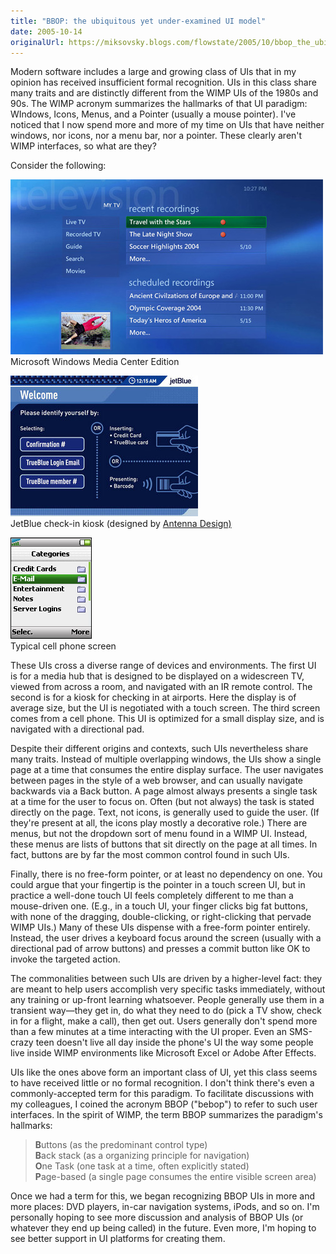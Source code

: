 ```yaml
---
title: "BBOP: the ubiquitous yet under-examined UI model"
date: 2005-10-14
originalUrl: https://miksovsky.blogs.com/flowstate/2005/10/bbop_the_ubiqui.html
---
```


<p>
  Modern software includes a large and growing class of UIs that in my opinion
  has received insufficient formal recognition. UIs in this class share many
  traits and are distinctly different from the WIMP UIs of the 1980s and 90s.
  The WIMP acronym summarizes the hallmarks of that UI paradigm: WIndows, Icons,
  Menus, and a Pointer (usually a mouse pointer). I've noticed that I now spend
  more and more of my time on UIs that have neither windows, nor icons, nor a
  menu bar, nor a pointer. These clearly aren't WIMP interfaces, so what are
  they?
</p>
<p>Consider the following:</p>
<p>
  <img
    src="/images/flowstate/media_center_television_scaled.jpg"
  /><br />Microsoft Windows Media Center Edition<br />
</p>
<p>
  <img src="/images/flowstate/jetblue_kiosk_1.jpg" /><br />JetBlue check-in
  kiosk (designed by
  <a href="http://www.antennadesign.com/">Antenna Design)</a>
</p>
<p>
  <img src="/images/flowstate/cell_phone_app.png" /><br />Typical cell phone
  screen<br />
</p>
<p>
  These UIs cross a diverse range of devices and environments. The first UI is
  for a media hub that is designed to be displayed on a widescreen TV, viewed
  from across a room, and navigated with an IR remote control. The second is for
  a kiosk for checking in at airports. Here the display is of average size, but
  the UI is negotiated with a touch screen. The third screen comes from a cell
  phone. This UI is optimized for a small display size, and is navigated with a
  directional pad.
</p>
<p>
  Despite their different origins and contexts, such UIs nevertheless share many
  traits. Instead of multiple overlapping windows, the UIs show a single page at
  a time that consumes the entire display surface. The user navigates between
  pages in the style of a web browser, and can usually navigate backwards via a
  Back button. A page almost always presents a single task at a time for the
  user to focus on. Often (but not always) the task is stated directly on the
  page. Text, not icons, is generally used to guide the user. (If they're
  present at all, the icons play mostly a decorative role.) There are menus, but
  not the dropdown sort of menu found in a WIMP UI. Instead, these menus are
  lists of buttons that sit directly on the page at all times. In fact, buttons
  are by far the most common control found in such UIs.
</p>
<p>
  Finally, there is no free-form pointer, or at least no dependency on one. You
  could argue that your fingertip is the pointer in a touch screen UI, but in
  practice a well-done touch UI feels completely different to me than a
  mouse-driven one. (E.g., in a touch UI, your finger clicks big fat buttons,
  with none of the dragging, double-clicking, or right-clicking that pervade
  WIMP UIs.) Many of these UIs dispense with a free-form pointer entirely.
  Instead, the user drives a keyboard focus around the screen (usually with a
  directional pad of arrow buttons) and presses a commit button like OK to
  invoke the targeted action.
</p>
<p>
  The commonalities between such UIs are driven by a higher-level fact: they are
  meant to help users accomplish very specific tasks immediately, without any
  training or up-front learning whatsoever. People generally use them in a
  transient way—they get in, do what they need to do (pick a TV show, check in
  for a flight, make a call), then get out. Users generally don't spend more
  than a few minutes at a time interacting with the UI proper. Even an SMS-crazy
  teen doesn't live all day inside the phone's UI the way some people live
  inside WIMP environments like Microsoft Excel or Adobe After Effects.
</p>
<p>
  UIs like the ones above form an important class of UI, yet this class seems to
  have received little or no formal recognition. I don't think there's even a
  commonly-accepted term for this paradigm. To facilitate discussions with my
  colleagues, I coined the acronym BBOP (&quot;bebop&quot;) to refer to such
  user interfaces. In the spirit of WIMP, the term BBOP summarizes the
  paradigm's hallmarks:
</p>

<blockquote>
  <p>
    <strong>B</strong>uttons (as the predominant control type)<br /><strong
      >B</strong
    >ack stack (as a organizing principle for navigation)<br /><strong>O</strong
    >ne Task (one task at a time, often explicitly stated)<br /><strong
      >P</strong
    >age-based (a single page consumes the entire visible screen area)
  </p>
</blockquote>
<p>
  Once we had a term for this, we began recognizing BBOP UIs in more and more
  places: DVD players, in-car navigation systems, iPods, and so on. I'm
  personally hoping to see more discussion and analysis of BBOP UIs (or whatever
  they end up being called) in the future. Even more, I'm hoping to see better
  support in UI platforms for creating them.<br />
</p>

